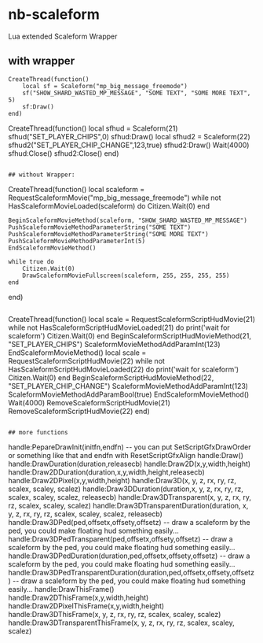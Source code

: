 # nb-scaleform
Lua extended Scaleform Wrapper

## with wrapper
```
CreateThread(function()
    local sf = Scaleform("mp_big_message_freemode")
    sf("SHOW_SHARD_WASTED_MP_MESSAGE", "SOME TEXT", "SOME MORE TEXT", 5)
    sf:Draw()
end)
```

CreateThread(function()
    local sfhud = Scaleform(21)
    sfhud("SET_PLAYER_CHIPS",0)
    sfhud:Draw()
    local sfhud2 = Scaleform(22)
    sfhud2("SET_PLAYER_CHIP_CHANGE",123,true)
    sfhud2:Draw()
    Wait(4000)
    sfhud:Close()
    sfhud2:Close()
end)
```

## without Wrapper:
```
CreateThread(function()
    local scaleform = RequestScaleformMovie("mp_big_message_freemode")
    while not HasScaleformMovieLoaded(scaleform) do
        Citizen.Wait(0)
    end
    
    BeginScaleformMovieMethod(scaleform, "SHOW_SHARD_WASTED_MP_MESSAGE")
    PushScaleformMovieMethodParameterString("SOME TEXT")
    PushScaleformMovieMethodParameterString("SOME MORE TEXT")
    PushScaleformMovieMethodParameterInt(5)
    EndScaleformMovieMethod()

    while true do
        Citizen.Wait(0)
        DrawScaleformMovieFullscreen(scaleform, 255, 255, 255, 255)
    end
end)
```
```
CreateThread(function()
    local scale = RequestScaleformScriptHudMovie(21)
    while not HasScaleformScriptHudMovieLoaded(21) do
        print('wait for scaleform')
        Citizen.Wait(0)
    end
    BeginScaleformScriptHudMovieMethod(21, "SET_PLAYER_CHIPS")
    ScaleformMovieMethodAddParamInt(123)
    EndScaleformMovieMethod()
    local scale = RequestScaleformScriptHudMovie(22)
    while not HasScaleformScriptHudMovieLoaded(22) do
        print('wait for scaleform')
        Citizen.Wait(0)
    end
    BeginScaleformScriptHudMovieMethod(22, "SET_PLAYER_CHIP_CHANGE")
    ScaleformMovieMethodAddParamInt(123)
    ScaleformMovieMethodAddParamBool(true)
    EndScaleformMovieMethod()
    Wait(4000)
    RemoveScaleformScriptHudMovie(21)
    RemoveScaleformScriptHudMovie(22)
end)
```

## more functions 
```
handle:PepareDrawInit(initfn,endfn) -- you can put SetScriptGfxDrawOrder or something like that and endfn with ResetScriptGfxAlign
handle:Draw()
handle:DrawDuration(duration,releasecb)
handle:Draw2D(x,y,width,height)
handle:Draw2DDuration(duration,x,y,width,height,releasecb)
handle:Draw2DPixel(x,y,width,height) 
handle:Draw3D(x, y, z, rx, ry, rz, scalex, scaley, scalez)
handle:Draw3DDuration(duration,x, y, z, rx, ry, rz, scalex, scaley, scalez, releasecb)
handle:Draw3DTransparent(x, y, z, rx, ry, rz, scalex, scaley, scalez)
handle:Draw3DTransparentDuration(duration, x, y, z, rx, ry, rz, scalex, scaley, scalez, releasecb)
handle:Draw3DPed(ped,offsetx,offsety,offsetz) -- draw a scaleform by the ped, you could make floating hud something easily...
handle:Draw3DPedTransparent(ped,offsetx,offsety,offsetz) -- draw a scaleform by the ped, you could make floating hud something easily...
handle:Draw3DPedDuration(duration,ped,offsetx,offsety,offsetz) -- draw a scaleform by the ped, you could make floating hud something easily...
handle:Draw3DPedTransparentDuration(duration,ped,offsetx,offsety,offsetz) -- draw a scaleform by the ped, you could make floating hud something easily...
handle:DrawThisFrame()
handle:Draw2DThisFrame(x,y,width,height)
handle:Draw2DPixelThisFrame(x,y,width,height)
handle:Draw3DThisFrame(x, y, z, rx, ry, rz, scalex, scaley, scalez)
handle:Draw3DTransparentThisFrame(x, y, z, rx, ry, rz, scalex, scaley, scalez)

```
